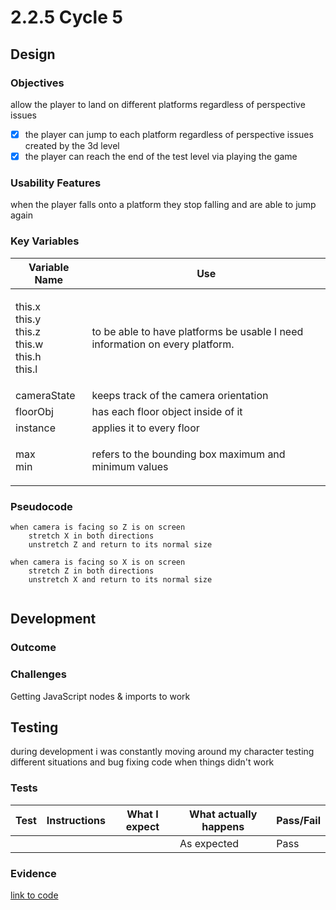 # 2.2.5 Cycle 5

## Design

### Objectives

allow the player to land on different platforms regardless of perspective issues

* [x] the player can jump to each platform regardless of perspective issues created by the 3d level
* [x] the player can reach the end of the test level via playing the game

### Usability Features

when the player falls onto a platform they stop falling and are able to jump again

### Key Variables

| Variable Name                                                   | Use                                                                          |
| --------------------------------------------------------------- | ---------------------------------------------------------------------------- |
| <p>this.x<br>this.y<br>this.z<br>this.w<br>this.h<br>this.l</p> | to be able to have platforms be usable I need information on every platform. |
| cameraState                                                     | keeps track of the camera orientation                                        |
| floorObj                                                        | has each floor object inside of it                                           |
| instance                                                        | applies it to every floor                                                    |
| <p>max<br>min</p>                                               | refers to the bounding box maximum and minimum values                        |

### Pseudocode

```
when camera is facing so Z is on screen
    stretch X in both directions
    unstretch Z and return to its normal size

when camera is facing so X is on screen
    stretch Z in both directions
    unstretch X and return to its normal size
    

```

## Development

### Outcome

### Challenges

Getting JavaScript nodes & imports to work

## Testing

during development i was constantly moving around my character testing different situations and bug fixing code when things didn't work

### Tests

| Test | Instructions | What I expect | What actually happens | Pass/Fail |
| ---- | ------------ | ------------- | --------------------- | --------- |
|      |              |               | As expected           | Pass      |

### Evidence

[link to code](https://github.com/Ca-Hay/CollisionDetection3D)

```
```
